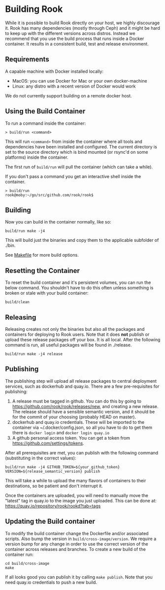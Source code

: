 # Building Rook

While it is possible to build Rook directly on your host, we highly discourage it.
Rook has many dependencies (mostly through Ceph) and it might be hard to keep
up with the different versions across distros. Instead we recommend that you use
the build process that runs inside a Docker container. It results in a consistent
build, test and release environment.

## Requirements

A capable machine with Docker installed locally:

  * MacOS: you can use Docker for Mac or your own docker-machine
  * Linux: any distro with a recent version of Docker would work

We do not currently support building on a remote docker host.

## Using the Build Container

To run a command inside the container:

```
> build/run <command>
```

This will run  `<command>` from inside the container where all tools and dependencies
have been installed and configured. The current directory is set to the source directory
which is bind mounted (or rsync'd on some platforms) inside the container.

The first run of `build/run` will pull the container (which can take a while).

If you don't pass a command you get an interactive shell inside the container.

```
> build/run
rook@moby:~/go/src/github.com/rook/rook$
```

## Building

Now you can build in the container normally, like so:

```
build/run make -j4
```

This will build just the binaries and copy them to the applicable subfolder of ./bin.

See [Makefile](Makefile.md) for more build options.

## Resetting the Container

To reset the build container and it's persistent volumes, you can run the below command.
You shouldn't have to do this often unless something is broken or stale with your
build container:

```
build/clean
```

## Releasing

Releasing creates not only the binaries but also all the packages and containers
for deploying to Rook users.  Note that it does **not** publish or upload these release
packages off your box.  It is all local.  After the following command is run, all useful
packages will be found in ./release.

```
build/run make -j4 release
```

## Publishing

The publishing step will upload all release packages to central deployment services,
such as dockerhub and quay.io. There are a few pre-requisites for publishing:

1. A release must be tagged in github. You can do this by going to https://github.com/rook/rook/releases/new, and creating a new release.  The release should have a sensible semantic version, and it should be for the commit of your choosing (probably HEAD on master).
2. dockerhub and quay.io credentials. These will be imported to the container via ~/.docker/config.json, so all you have to do to get them there is `docker login` and `docker login quay.io`
3. A github personal access token. You can get a token from https://github.com/settings/tokens.

After all prerequisites are met, you can publish with the following command (substituting in the correct values):
```
build/run make -j4 GITHUB_TOKEN=${your_github_token} VERSION=${release_semantic_version} publish
```

This will take a while to upload the many flavors of containers to their destinations, so be patient and don't interrupt it.

Once the containers are uploaded, you will need to manually move the "latest" tag in quay.io to the image you just uploaded.  This can be done at:
https://quay.io/repository/rook/rookd?tab=tags

## Updating the Build container

To modify the build container change the Dockerfile and/or associated scripts. Also bump
the version in `build/cross-image/version`. We require a version bump for any change
in order to use the correct version of the container across releases and branches.
To create a new build of the container run:

```
cd build/cross-image
make
```

If all looks good you can publish it by calling `make publish`. Note that you need
quay.io credentials to push a new build.
